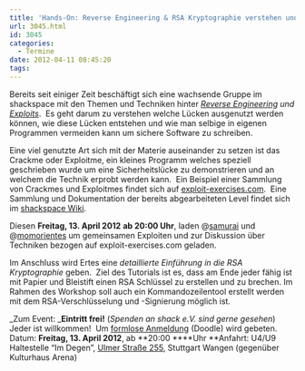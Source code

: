 ```yaml
---
title: 'Hands-On: Reverse Engineering & RSA Kryptographie verstehen und brechen'
url: 3045.html
id: 3045
categories:
  - Termine
date: 2012-04-11 08:45:20
tags:
---
```


Bereits seit einiger Zeit beschäftigt sich eine wachsende Gruppe im shackspace mit den Themen und Techniken hinter _[Reverse Engineering](http://de.wikipedia.org/wiki/Reverse_engineering) und [Exploits](http://de.wikipedia.org/wiki/Exploit)_.  Es geht darum zu verstehen welche Lücken ausgenutzt werden können, wie diese Lücken entstehen und wie man selbige in eigenen Programmen vermeiden kann um sichere Software zu schreiben.

Eine viel genutzte Art sich mit der Materie auseinander zu setzen ist das Crackme oder Exploitme, ein kleines Programm welches speziell geschrieben wurde um eine Sicherheitslücke zu demonstrieren und an welchem die Technik erprobt werden kann.  Ein Beispiel einer Sammlung von Crackmes und Exploitmes findet sich auf [exploit-exercises.com](http://exploit-exercises.com/).  Eine Sammlung und Dokumentation der bereits abgearbeiteten Level findet sich im [shackspace Wiki](https://blog.shackspace.de/wiki/doku.php?id=project:exploits).

Diesen **Freitag, 13\. April 2012** **ab 20:00 Uhr**, laden @[samurai](https://twitter.com/samuirai) und @[momorientes](https://twitter.com/momorientes) um gemeinsamen Exploiten und zur Diskussion über Techniken bezogen auf exploit-exercises.com geladen.

Im Anschluss wird Ertes eine _detaillierte Einführung in die RSA Kryptographie_ geben.  Ziel des Tutorials ist es, dass am Ende jeder fähig ist mit Papier und Bleistift einen RSA Schlüssel zu erstellen und zu brechen.
Im Rahmen des Workshop soll auch ein Kommandozeilentool erstellt werden mit dem RSA-Verschlüsselung und -Signierung möglich ist.

_Zum Event:
_**Eintritt frei!** (_Spenden an shack e.V. sind gerne gesehen_) Jeder ist willkommen!  Um [formlose Anmeldung](http://www.doodle.com/p336bm8bqsc7qnvf) (Doodle) wird gebeten.
Datum: **Freitag, 13\. April 2012**, ab **20:00 ****Uhr
**Anfahrt: U4/U9 Haltestelle “Im Degen”, [Ulmer Straße 255](../?page_id=713), Stuttgart Wangen (gegenüber Kulturhaus Arena)